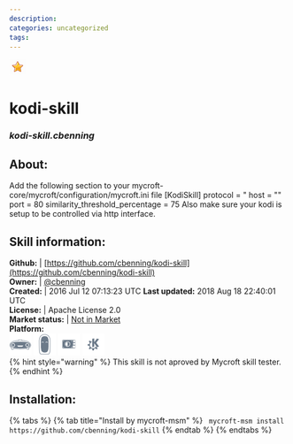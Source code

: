 ```yaml
--- 
description: 
categories: uncategorized   
tags:   
---
```


![](../.gitbook/assets/star.png)  
# kodi-skill  
### _kodi-skill.cbenning_  
## About:  
Add the following section to your mycroft-core/mycroft/configuration/mycroft.ini file
[KodiSkill]
protocol = "
host = ""
port = 80
similarity_threshold_percentage = 75
Also make sure your kodi is setup to be controlled via http interface.

## Skill information:  
**Github:** | [https://github.com/cbenning/kodi-skill](https://github.com/cbenning/kodi-skill)  
**Owner:** | [@cbenning](https://github.com/cbenning)  
**Created:** | 2016 Jul 12 07:13:23 UTC  **Last updated:** 2018 Aug 18 22:40:01 UTC  
**License:** | Apache License 2.0  
**Market status:** | [Not in Market](https://market.mycroft.ai/skill/)  
**Platform:**  
 ![](../.gitbook/assets/mark-1-icon.png)  ![](../.gitbook/assets/mark-2-icon.png)  ![](../.gitbook/assets/picroft-icon.png)  ![](../.gitbook/assets/kde.png)   
{% hint style="warning" %}
This skill is not aproved by Mycroft skill tester.
{% endhint %}
    
## Installation:  
{% tabs %}
{% tab title="Install by mycroft-msm" %}
``` mycroft-msm install https://github.com/cbenning/kodi-skill```
{% endtab %}
  {% endtabs %}
  